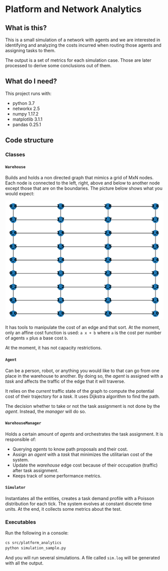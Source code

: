 # Platform and Network Analytics

## What is this?

This is a small simulation of a network with agents and we are interested in
identifying and analyzing the costs incurred when routing those agents and
assigning tasks to them.

The output is a set of metrics for each simulation case. Those are later
processed to derive some conclusions out of them.

## What do I need?

This project runs with:

- python 3.7
- networkx 2.5
- numpy 1.17.2
- matplotlib 3.1.1
- pandas 0.25.1

## Code structure

### Classes

#### `Warehouse`

Builds and holds a non directed graph that mimics a grid of MxN nodes. Each
node is connected to the left, right, above and below to another node except
those that are on the boundaries. The picture below shows what you would expect:

![Sample warehouse](/doc/img/sample_warehouse.png)

It has tools to manipulate the cost of an edge and that sort. At the moment,
only an affine cost function is used: `a x + b` where `a` is the cost per number
of agents `x` plus a base cost `b`.

At the moment, it has not capacity restrictions.

#### `Agent`

Can be a person, robot, or anything you would like to that can go from one place
in the warehouse to another. By doing so, the *agent* is assigned with a *task*
and affects the traffic of the edge that it will traverse.

It relies on the *current* traffic state of the graph to compute the potential
cost of their trajectory for a *task*. It uses Dijkstra algorithm to find the
path.

The decision whether to take or not the task assignment is not done by the
*agent*. Instead, the *manager* will do so.

#### `WarehouseManager`

Holds a certain amount of *agents* and orchestrates the task assignment. It is
responsible of:

- Querying *agents* to know path proposals and their cost.
- Assign an *agent* with a *task* that minimizes the utilitarian cost of the
  system.
- Update the *warehouse* edge cost because of their occupation (traffic) after
  task assignment.
- Keeps track of some performance metrics.


#### `Simulator`

Instantiates all the entities, creates a task demand profile with a Poisson
distribution for each tick. The system evolves at constant discrete time units.
At the end, it collects some metrics about the test.


### Executables

Run the following in a console:

```sh
cs src/platform_analytics
python simulation_sample.py
```

And you will run several simulations. A file called `sim.log` will be generated
with all the output.